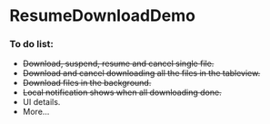 # ResumeDownloadDemo


### To do list: ###

- ~~Download, suspend, resume and cancel single file.~~
- ~~Download and cancel downloading all the files in the tableview.~~
- ~~Download files in the background.~~
- ~~Local notification shows when all downloading done.~~
- UI details.
- More...